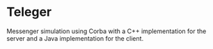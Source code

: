 # Teleger
Messenger simulation using Corba with a C++ implementation for the server and a Java implementation for the client.
